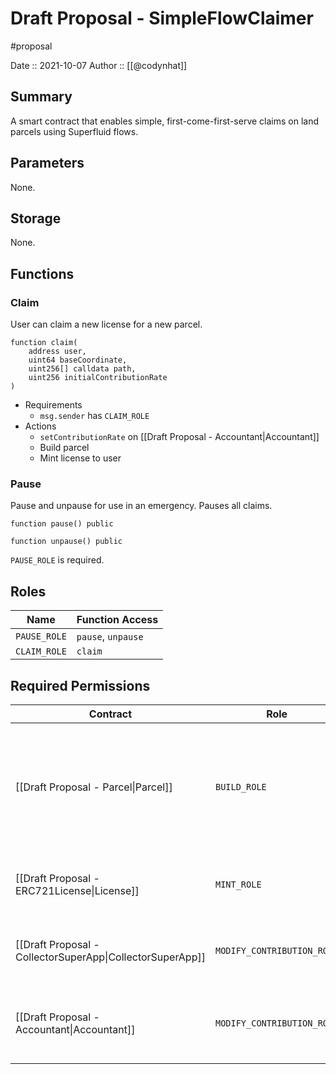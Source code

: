# Draft Proposal - SimpleFlowClaimer
#proposal

Date :: 2021-10-07
Author :: [[@codynhat]]

## Summary
A smart contract that enables simple, first-come-first-serve claims on land parcels using Superfluid flows.

## Parameters
None.

## Storage
None.

## Functions
### Claim
User can claim a new license for a new parcel.
```solidity
function claim(
	address user,
	uint64 baseCoordinate, 
	uint256[] calldata path, 
	uint256 initialContributionRate
)
```

- Requirements
	- `msg.sender` has `CLAIM_ROLE`
- Actions
	- `setContributionRate` on [[Draft Proposal - Accountant\|Accountant]]
	- Build parcel
	- Mint license to user

### Pause
Pause and unpause for use in an emergency. Pauses all claims.

```
function pause() public
```

```
function unpause() public
```

`PAUSE_ROLE` is required.

## Roles
| Name         | Function Access    |
| ------------ | ------------------ |
| `PAUSE_ROLE` | `pause`, `unpause` |
| `CLAIM_ROLE` | `claim`            |

## Required Permissions
| Contract                                                  | Role                       | Reason                                                                                                  |
| --------------------------------------------------------- | -------------------------- | ------------------------------------------------------------------------------------------------------- |
| [[Draft Proposal - Parcel\|Parcel]]                       | `BUILD_ROLE`               | Builds a new parcel with the given base coordinate and path, if the payment and contribution are valid. |
| [[Draft Proposal - ERC721License\|License]]               | `MINT_ROLE`                | Mints a license if parcel is successfully minted                                                        |
| [[Draft Proposal - CollectorSuperApp\|CollectorSuperApp]] | `MODIFY_CONTRIBUTION_ROLE` | Increases contribution rate when mint is successful                                                     |
| [[Draft Proposal - Accountant\|Accountant]]               | `MODIFY_CONTRIBUTION_ROLE` | Will modify license contribution rate on behalf of users                                                |